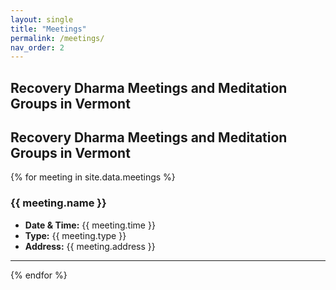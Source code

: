 ```yaml
---
layout: single
title: "Meetings"
permalink: /meetings/
nav_order: 2
---
```

## Recovery Dharma Meetings and Meditation Groups in Vermont


## Recovery Dharma Meetings and Meditation Groups in Vermont

{% for meeting in site.data.meetings %}
### {{ meeting.name }}
- **Date & Time:** {{ meeting.time }}
- **Type:** {{ meeting.type }}
- **Address:** {{ meeting.address }}

---
{% endfor %}

<!-- You can embed a Google Calendar here if desired -->
<!-- <iframe src="YOUR_GOOGLE_CALENDAR_URL" width="100%" height="600"></iframe> -->